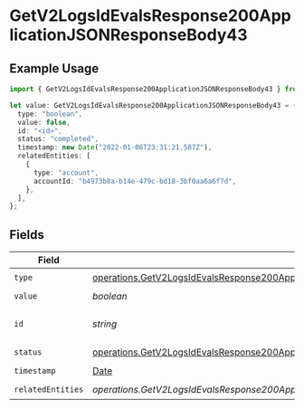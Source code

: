 # GetV2LogsIdEvalsResponse200ApplicationJSONResponseBody43

## Example Usage

```typescript
import { GetV2LogsIdEvalsResponse200ApplicationJSONResponseBody43 } from "orq-poc-typescript-multi-env-version/models/operations";

let value: GetV2LogsIdEvalsResponse200ApplicationJSONResponseBody43 = {
  type: "boolean",
  value: false,
  id: "<id>",
  status: "completed",
  timestamp: new Date("2022-01-06T23:31:21.587Z"),
  relatedEntities: [
    {
      type: "account",
      accountId: "b4973b0a-b14e-479c-bd18-3bf0aa6a6f7d",
    },
  ],
};
```

## Fields

| Field                                                                                                                                                                                                  | Type                                                                                                                                                                                                   | Required                                                                                                                                                                                               | Description                                                                                                                                                                                            |
| ------------------------------------------------------------------------------------------------------------------------------------------------------------------------------------------------------ | ------------------------------------------------------------------------------------------------------------------------------------------------------------------------------------------------------ | ------------------------------------------------------------------------------------------------------------------------------------------------------------------------------------------------------ | ------------------------------------------------------------------------------------------------------------------------------------------------------------------------------------------------------ |
| `type`                                                                                                                                                                                                 | [operations.GetV2LogsIdEvalsResponse200ApplicationJSONResponseBody4Evals7WorkflowRunType](../../models/operations/getv2logsidevalsresponse200applicationjsonresponsebody4evals7workflowruntype.md)     | :heavy_check_mark:                                                                                                                                                                                     | N/A                                                                                                                                                                                                    |
| `value`                                                                                                                                                                                                | *boolean*                                                                                                                                                                                              | :heavy_check_mark:                                                                                                                                                                                     | N/A                                                                                                                                                                                                    |
| `id`                                                                                                                                                                                                   | *string*                                                                                                                                                                                               | :heavy_check_mark:                                                                                                                                                                                     | The id of the resource                                                                                                                                                                                 |
| `status`                                                                                                                                                                                               | [operations.GetV2LogsIdEvalsResponse200ApplicationJSONResponseBody4Evals7WorkflowRunStatus](../../models/operations/getv2logsidevalsresponse200applicationjsonresponsebody4evals7workflowrunstatus.md) | :heavy_check_mark:                                                                                                                                                                                     | N/A                                                                                                                                                                                                    |
| `timestamp`                                                                                                                                                                                            | [Date](https://developer.mozilla.org/en-US/docs/Web/JavaScript/Reference/Global_Objects/Date)                                                                                                          | :heavy_check_mark:                                                                                                                                                                                     | N/A                                                                                                                                                                                                    |
| `relatedEntities`                                                                                                                                                                                      | *operations.GetV2LogsIdEvalsResponse200ApplicationJSONResponseBody4Evals7WorkflowRunRelatedEntities*[]                                                                                                 | :heavy_check_mark:                                                                                                                                                                                     | N/A                                                                                                                                                                                                    |